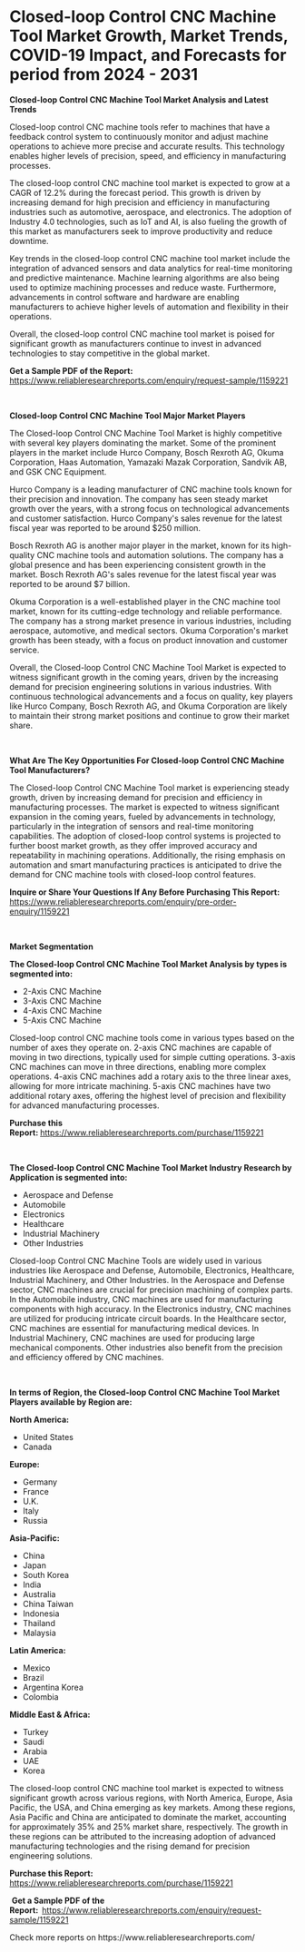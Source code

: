 <p><h1>Closed-loop Control CNC Machine Tool Market Growth, Market Trends, COVID-19 Impact, and Forecasts for period from 2024 - 2031</h1></p><p><strong>Closed-loop Control CNC Machine Tool Market Analysis and Latest Trends</strong></p>
<p><p>Closed-loop control CNC machine tools refer to machines that have a feedback control system to continuously monitor and adjust machine operations to achieve more precise and accurate results. This technology enables higher levels of precision, speed, and efficiency in manufacturing processes.</p><p>The closed-loop control CNC machine tool market is expected to grow at a CAGR of 12.2% during the forecast period. This growth is driven by increasing demand for high precision and efficiency in manufacturing industries such as automotive, aerospace, and electronics. The adoption of Industry 4.0 technologies, such as IoT and AI, is also fueling the growth of this market as manufacturers seek to improve productivity and reduce downtime.</p><p>Key trends in the closed-loop control CNC machine tool market include the integration of advanced sensors and data analytics for real-time monitoring and predictive maintenance. Machine learning algorithms are also being used to optimize machining processes and reduce waste. Furthermore, advancements in control software and hardware are enabling manufacturers to achieve higher levels of automation and flexibility in their operations.</p><p>Overall, the closed-loop control CNC machine tool market is poised for significant growth as manufacturers continue to invest in advanced technologies to stay competitive in the global market.</p></p>
<p><strong>Get a Sample PDF of the Report:&nbsp;</strong> <a href="https://www.reliableresearchreports.com/enquiry/request-sample/1159221">https://www.reliableresearchreports.com/enquiry/request-sample/1159221</a></p>
<p>&nbsp;</p>
<p><strong>Closed-loop Control CNC Machine Tool Major Market Players</strong></p>
<p><p>The Closed-loop Control CNC Machine Tool Market is highly competitive with several key players dominating the market. Some of the prominent players in the market include Hurco Company, Bosch Rexroth AG, Okuma Corporation, Haas Automation, Yamazaki Mazak Corporation, Sandvik AB, and GSK CNC Equipment.</p><p>Hurco Company is a leading manufacturer of CNC machine tools known for their precision and innovation. The company has seen steady market growth over the years, with a strong focus on technological advancements and customer satisfaction. Hurco Company's sales revenue for the latest fiscal year was reported to be around $250 million.</p><p>Bosch Rexroth AG is another major player in the market, known for its high-quality CNC machine tools and automation solutions. The company has a global presence and has been experiencing consistent growth in the market. Bosch Rexroth AG's sales revenue for the latest fiscal year was reported to be around $7 billion.</p><p>Okuma Corporation is a well-established player in the CNC machine tool market, known for its cutting-edge technology and reliable performance. The company has a strong market presence in various industries, including aerospace, automotive, and medical sectors. Okuma Corporation's market growth has been steady, with a focus on product innovation and customer service.</p><p>Overall, the Closed-loop Control CNC Machine Tool Market is expected to witness significant growth in the coming years, driven by the increasing demand for precision engineering solutions in various industries. With continuous technological advancements and a focus on quality, key players like Hurco Company, Bosch Rexroth AG, and Okuma Corporation are likely to maintain their strong market positions and continue to grow their market share.</p></p>
<p>&nbsp;</p>
<p><strong>What Are The Key Opportunities For Closed-loop Control CNC Machine Tool Manufacturers?</strong></p>
<p><p>The Closed-loop Control CNC Machine Tool market is experiencing steady growth, driven by increasing demand for precision and efficiency in manufacturing processes. The market is expected to witness significant expansion in the coming years, fueled by advancements in technology, particularly in the integration of sensors and real-time monitoring capabilities. The adoption of closed-loop control systems is projected to further boost market growth, as they offer improved accuracy and repeatability in machining operations. Additionally, the rising emphasis on automation and smart manufacturing practices is anticipated to drive the demand for CNC machine tools with closed-loop control features.</p></p>
<p><strong>Inquire or Share Your Questions If Any Before Purchasing This Report:</strong> <a href="https://www.reliableresearchreports.com/enquiry/pre-order-enquiry/1159221">https://www.reliableresearchreports.com/enquiry/pre-order-enquiry/1159221</a></p>
<p>&nbsp;</p>
<p><strong>Market Segmentation</strong></p>
<p><strong>The Closed-loop Control CNC Machine Tool Market Analysis by types is segmented into:</strong></p>
<p><ul><li>2-Axis CNC Machine</li><li>3-Axis CNC Machine</li><li>4-Axis CNC Machine</li><li>5-Axis CNC Machine</li></ul></p>
<p><p>Closed-loop control CNC machine tools come in various types based on the number of axes they operate on. 2-axis CNC machines are capable of moving in two directions, typically used for simple cutting operations. 3-axis CNC machines can move in three directions, enabling more complex operations. 4-axis CNC machines add a rotary axis to the three linear axes, allowing for more intricate machining. 5-axis CNC machines have two additional rotary axes, offering the highest level of precision and flexibility for advanced manufacturing processes.</p></p>
<p><strong>Purchase this Report:&nbsp;</strong><a href="https://www.reliableresearchreports.com/purchase/1159221">https://www.reliableresearchreports.com/purchase/1159221</a></p>
<p>&nbsp;</p>
<p><strong>The Closed-loop Control CNC Machine Tool Market Industry Research by Application is segmented into:</strong></p>
<p><ul><li>Aerospace and Defense</li><li>Automobile</li><li>Electronics</li><li>Healthcare</li><li>Industrial Machinery</li><li>Other Industries</li></ul></p>
<p><p>Closed-loop Control CNC Machine Tools are widely used in various industries like Aerospace and Defense, Automobile, Electronics, Healthcare, Industrial Machinery, and Other Industries. In the Aerospace and Defense sector, CNC machines are crucial for precision machining of complex parts. In the Automobile industry, CNC machines are used for manufacturing components with high accuracy. In the Electronics industry, CNC machines are utilized for producing intricate circuit boards. In the Healthcare sector, CNC machines are essential for manufacturing medical devices. In Industrial Machinery, CNC machines are used for producing large mechanical components. Other industries also benefit from the precision and efficiency offered by CNC machines.</p></p>
<p>&nbsp;</p>
<p><strong>In terms of Region, the Closed-loop Control CNC Machine Tool Market Players available by Region are:</strong></p>
<p>
    <p> <strong> North America: </strong>
        <ul>
            <li>United States</li>
            <li>Canada</li>
        </ul>
        </p> 
    <p> <strong> Europe: </strong>
        <ul>
            <li>Germany</li>
            <li>France</li>
            <li>U.K.</li>
            <li>Italy</li>
            <li>Russia</li>
        </ul>
        </p> 
    <p> <strong> Asia-Pacific: </strong>
        <ul>
            <li>China</li>
            <li>Japan</li>
            <li>South Korea</li>
            <li>India</li>
            <li>Australia</li>
            <li>China Taiwan</li>
            <li>Indonesia</li>
            <li>Thailand</li>
            <li>Malaysia</li>
        </ul>
        </p> 
    <p> <strong> Latin America: </strong>
        <ul>
            <li>Mexico</li>
            <li>Brazil</li>
            <li>Argentina Korea</li>
            <li>Colombia</li>
        </ul>
        </p> 
    <p> <strong> Middle East & Africa: </strong>
        <ul>
            <li>Turkey</li>
            <li>Saudi</li>
            <li>Arabia</li>
            <li>UAE</li>
            <li>Korea</li>
        </ul>
    </p>
    </p>
<p><p>The closed-loop control CNC machine tool market is expected to witness significant growth across various regions, with North America, Europe, Asia Pacific, the USA, and China emerging as key markets. Among these regions, Asia Pacific and China are anticipated to dominate the market, accounting for approximately 35% and 25% market share, respectively. The growth in these regions can be attributed to the increasing adoption of advanced manufacturing technologies and the rising demand for precision engineering solutions.</p></p>
<p><strong>Purchase this Report: </strong><a href="https://www.reliableresearchreports.com/purchase/1159221">https://www.reliableresearchreports.com/purchase/1159221</a></p>
<p>&nbsp;<strong>Get a Sample PDF of the Report:&nbsp;&nbsp;</strong><a href="https://www.reliableresearchreports.com/enquiry/request-sample/1159221">https://www.reliableresearchreports.com/enquiry/request-sample/1159221</a></p>
<p><strong></strong></p>
<p>Check more reports on https://www.reliableresearchreports.com/</p>